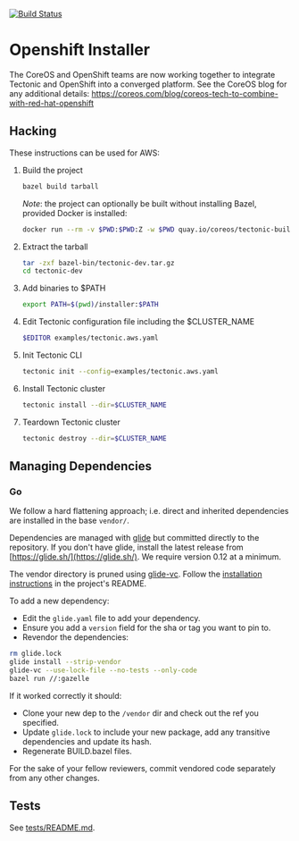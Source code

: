 [![Build Status](https://travis-ci.org/openshift/installer.svg?branch=master)](https://travis-ci.org/openshift/installer)

# Openshift Installer

The CoreOS and OpenShift teams are now working together to integrate Tectonic and OpenShift into a converged platform.
See the CoreOS blog for any additional details:
https://coreos.com/blog/coreos-tech-to-combine-with-red-hat-openshift

## Hacking

These instructions can be used for AWS:

1. Build the project
    ```sh
    bazel build tarball
    ```

    *Note*: the project can optionally be built without installing Bazel, provided Docker is installed:
    ```sh
    docker run --rm -v $PWD:$PWD:Z -w $PWD quay.io/coreos/tectonic-builder:bazel-v0.3 bazel --output_base=.cache build tarball
    ```

2. Extract the tarball
    ```sh
    tar -zxf bazel-bin/tectonic-dev.tar.gz
    cd tectonic-dev
    ```

3. Add binaries to $PATH
    ```sh
    export PATH=$(pwd)/installer:$PATH
    ```

4. Edit Tectonic configuration file including the $CLUSTER_NAME
    ```sh
    $EDITOR examples/tectonic.aws.yaml
    ```

5. Init Tectonic CLI
    ```sh
    tectonic init --config=examples/tectonic.aws.yaml
    ```

6. Install Tectonic cluster
    ```sh
    tectonic install --dir=$CLUSTER_NAME
    ```

7. Teardown Tectonic cluster
    ```sh
    tectonic destroy --dir=$CLUSTER_NAME
    ```

## Managing Dependencies
### Go

We follow a hard flattening approach; i.e. direct and inherited dependencies are installed in the base `vendor/`.

Dependencies are managed with [glide](https://glide.sh/) but committed directly to the repository. If you don't have glide, install the latest release from [https://glide.sh/](https://glide.sh/). We require version 0.12 at a minimum.

The vendor directory is pruned using [glide-vc](https://github.com/sgotti/glide-vc). Follow the [installation instructions](https://github.com/sgotti/glide-vc#install) in the project's README.

To add a new dependency:
- Edit the `glide.yaml` file to add your dependency.
- Ensure you add a `version` field for the sha or tag you want to pin to.
- Revendor the dependencies:

```sh
rm glide.lock
glide install --strip-vendor
glide-vc --use-lock-file --no-tests --only-code
bazel run //:gazelle
```

If it worked correctly it should:
- Clone your new dep to the `/vendor` dir and check out the ref you specified.
- Update `glide.lock` to include your new package, add any transitive dependencies and update its hash.
- Regenerate BUILD.bazel files.

For the sake of your fellow reviewers, commit vendored code separately from any other changes.

## Tests

See [tests/README.md](tests/README.md).
